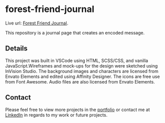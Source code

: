 # forest-friend-journal

Live url: [Forest Friend Journal](https://anngineer.github.io/forest-friend-journal/).

This repository is a journal page that creates an encoded message.

## Details

This project was built in VSCode using HTML, SCSS/CSS, and vanilla JavaScript.Wireframes and mock-ups for the design were sketched using InVision Studio. The background images and characters are licensed from Envato Elements and edited using Affinity Designer. The icons are free use from Font Awesome. Audio files are also licensed from Envato Elements.

## Contact

Please feel free to view more projects in the [portfolio](https://anngineer.com/) or contact me at [LinkedIn](www.linkedin.com/in/anngineer) in regards to my work or future projects.
